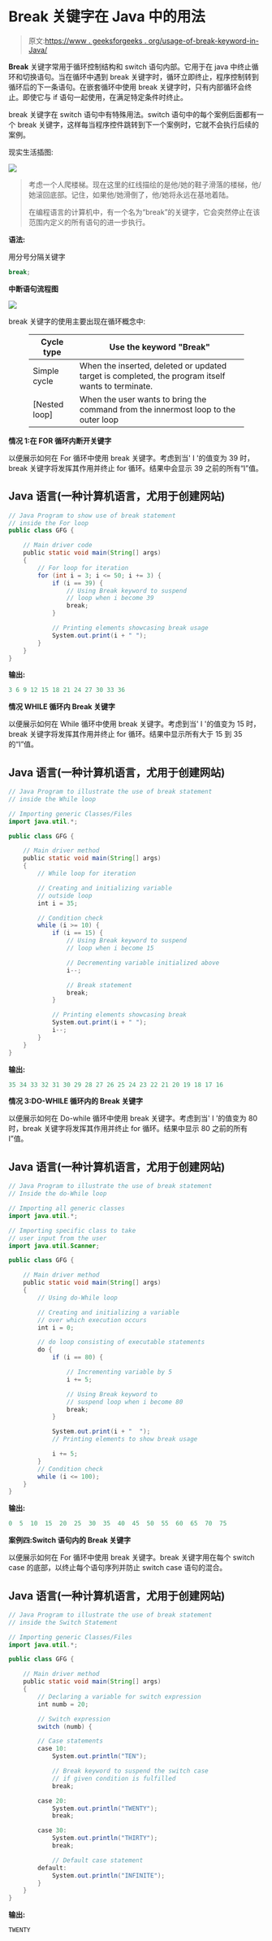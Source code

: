 # Break 关键字在 Java 中的用法

> 原文:[https://www . geeksforgeeks . org/usage-of-break-keyword-in-Java/](https://www.geeksforgeeks.org/usage-of-break-keyword-in-java/)

**Break** 关键字常用于循环控制结构和 switch 语句内部。它用于在 java 中终止循环和切换语句。当在循环中遇到 break 关键字时，循环立即终止，程序控制转到循环后的下一条语句。在嵌套循环中使用 break 关键字时，只有内部循环会终止。即使它与 if 语句一起使用，在满足特定条件时终止。

break 关键字在 switch 语句中有特殊用法。switch 语句中的每个案例后面都有一个 break 关键字，这样每当程序控件跳转到下一个案例时，它就不会执行后续的案例。

现实生活插图:

![](img/7f4a0fdf97159dbbc59fb242c187a7a2.png)

> 考虑一个人爬楼梯。现在这里的红线描绘的是他/她的鞋子滑落的楼梯，他/她滚回底部。记住，如果他/她滑倒了，他/她将永远在基地着陆。
> 
> 在编程语言的计算机中，有一个名为“break”的关键字，它会突然停止在该范围内定义的所有语句的进一步执行。

**语法:**

用分号分隔关键字

```java
break;
```

**中断语句流程图**

![](img/3053e678001e34047ba89c77b32268f7.png)

break 关键字的使用主要出现在循环概念中:

<figure class="table">

| Cycle type | Use the keyword "Break" |
| --- | --- |
| Simple cycle | When the inserted, deleted or updated target is completed, the program itself wants to terminate. |
| [Nested loop] | When the user wants to bring the command from the innermost loop to the outer loop |

</figure>

**情况 1:在 FOR 循环内断开关键字**

以便展示如何在 For 循环中使用 break 关键字。考虑到当' I '的值变为 39 时，break 关键字将发挥其作用并终止 for 循环。结果中会显示 39 之前的所有“I”值。

## Java 语言(一种计算机语言，尤用于创建网站)

```java
// Java Program to show use of break statement
// inside the For loop
public class GFG {

    // Main driver code
    public static void main(String[] args)
    {
        // For loop for iteration
        for (int i = 3; i <= 50; i += 3) {
            if (i == 39) {
                // Using Break keyword to suspend
                // loop when i become 39
                break;
            }

            // Printing elements showcasing break usage
            System.out.print(i + " ");
        }
    }
}
```

**输出:**

```java
3 6 9 12 15 18 21 24 27 30 33 36 
```

**情况 WHILE 循环内 Break 关键字**

以便展示如何在 While 循环中使用 break 关键字。考虑到当' I '的值变为 15 时，break 关键字将发挥其作用并终止 for 循环。结果中显示所有大于 15 到 35 的“I”值。

## Java 语言(一种计算机语言，尤用于创建网站)

```java
// Java Program to illustrate the use of break statement
// inside the While loop

// Importing generic Classes/Files
import java.util.*;

public class GFG {

    // Main driver method
    public static void main(String[] args)
    {
        // While loop for iteration

        // Creating and initializing variable
        // outside loop
        int i = 35;

        // Condition check
        while (i >= 10) {
            if (i == 15) {
                // Using Break keyword to suspend
                // loop when i become 15

                // Decrementing variable initialized above
                i--;

                // Break statement
                break;
            }

            // Printing elements showcasing break
            System.out.print(i + " ");
            i--;
        }
    }
}
```

**输出:**

```java
35 34 33 32 31 30 29 28 27 26 25 24 23 22 21 20 19 18 17 16 
```

**情况 3:DO-WHILE 循环内的 Break 关键字**

以便展示如何在 Do-while 循环中使用 break 关键字。考虑到当' I '的值变为 80 时，break 关键字将发挥其作用并终止 for 循环。结果中显示 80 之前的所有 I”值。

## Java 语言(一种计算机语言，尤用于创建网站)

```java
// Java Program to illustrate the use of break statement
// Inside the do-While loop

// Importing all generic classes
import java.util.*;

// Importing specific class to take
// user input from the user
import java.util.Scanner;

public class GFG {

    // Main driver method
    public static void main(String[] args)
    {
        // Using do-While loop

        // Creating and initializing a variable
        // over which execution occurs
        int i = 0;

        // do loop consisting of executable statements
        do {
            if (i == 80) {

                // Incrementing variable by 5
                i += 5;

                // Using Break keyword to
                // suspend loop when i become 80
                break;
            }

            System.out.print(i + "  ");
            // Printing elements to show break usage

            i += 5;
        }
        // Condition check
        while (i <= 100);
    }
}
```

**输出:**

```java
0  5  10  15  20  25  30  35  40  45  50  55  60  65  70  75
```

**案例四:Switch 语句内的 Break 关键字**

以便展示如何在 For 循环中使用 break 关键字。break 关键字用在每个 switch case 的底部，以终止每个语句序列并防止 switch case 语句的混合。

## Java 语言(一种计算机语言，尤用于创建网站)

```java
// Java Program to illustrate the use of break statement
// inside the Switch Statement

// Importing generic Classes/Files
import java.util.*;

public class GFG {

    // Main driver method
    public static void main(String[] args)
    {
        // Declaring a variable for switch expression
        int numb = 20;

        // Switch expression
        switch (numb) {

        // Case statements
        case 10:
            System.out.println("TEN");

            // Break keyword to suspend the switch case
            // if given condition is fulfilled
            break;

        case 20:
            System.out.println("TWENTY");
            break;

        case 30:
            System.out.println("THIRTY");
            break;

            // Default case statement
        default:
            System.out.println("INFINITE");
        }
    }
}
```

**输出:**

```java
TWENTY
```